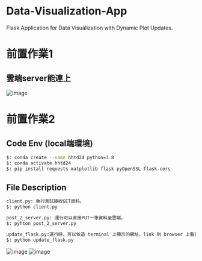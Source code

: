 # Data-Visualization-App 
Flask Application for Data Visualization with Dynamic Plot Updates.

# 前置作業1
## 雲端server能連上 
![image](https://github.com/user-attachments/assets/56aab720-85da-4158-baf0-d1aec7c2828c) 

# 前置作業2
## Code Env (local端環境)   
```bash   
$: conda create --name hhtd24 python=3.8      
$: conda activate hhtd24   
$: pip install requests matplotlib flask pyOpenSSL flask-cors    
```


## File Description  
```bash   
client.py: 執行測試接收GET資料。    
$: python client.py      

post_2_server.py: 運行可以直接PUT一筆資料至雲端。    
$: pyhton post_2_server.py       

update_flask.py:運行時，可以依造 terminal 上顯示的網址，link 到 browser 上看視覺化結果。      
$: python update_flask.py      
```
![image](https://github.com/user-attachments/assets/da1ff787-d239-4058-832a-33e35e10ba48) 
![image](https://github.com/user-attachments/assets/420200c3-5a21-492a-9118-755cec7b9dd4) 

